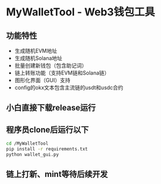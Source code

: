 # MyWalletTool - Web3钱包工具

## 功能特性

- 生成随机EVM地址
- 生成随机Solana地址
- 批量创建新钱包（包含助记词）
- 链上转账功能（支持EVM链和Solana链）
- 图形化界面（GUI）支持
- config的okx文本包含主流链的usdt和usdc合约

## 小白直接下载release运行

## 程序员clone后运行以下

```bash
cd /MyWalletTool
pip install -r requirements.txt
python wallet_gui.py
```

## 链上打新、mint等待后续开发